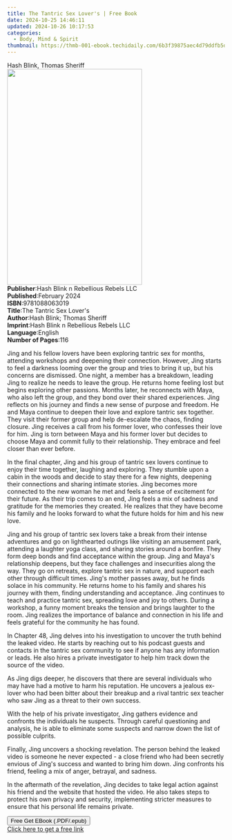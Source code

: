 ```yaml
---
title: The Tantric Sex Lover's | Free Book
date: 2024-10-25 14:46:11
updated: 2024-10-26 10:17:53
categories:
  - Body, Mind & Spirit
thumbnail: https://thmb-001-ebook.techidaily.com/6b3f39875aec4d79ddfb5d6091585162055cecf26a83696727fd267e0bd488e9.jpg
---
```

<main id="book-container">
  <div class="flex flex-col">
    <div class="book-brief flex-1 py-6 px-4 sm:p-6 md:py-10 md:px-8">
      <!-- brief-->
      <div class="book-brief-main">Hash Blink, Thomas Sheriff</div>
    </div>
    <div
      class="book-meta-info flex-1 grid gap-4 col-start-1 col-end-3 row-start-1 sm:mb-6 sm:grid-cols-4 lg:gap-6 lg:col-start-2 lg:row-end-6 lg:row-span-6 lg:mb-0"
    >
      <div
        class="book-meta-info-left place-content-center mt-4 p-4 text-sm leading-6 col-start-2 col-span-2 dark:text-slate-400"
      >
        <img
          class="w-full h-500 object-cover rounded-lg sm:h-255 sm:col-span-2 lg:col-span-full"
          src="https://img-001-ebook.techidaily.com/ba015ae96a4e5c33c59d020e458dfdafd7c024da0a78aa5b47bc3287b8f6d140.jpg"
          alt=""
          width="312"
          height="500"
        />
      </div>
      <div
        class="book-meta-info-right mt-2 col-start-1 row-start-2 col-span-3 self-center"
      >
        <!-- meta data  -->
        <div class="flex flex-col px-4 md:px-8">
          <div class="flex-1">
            <strong>Publisher</strong>:<span class="px-2"
              >Hash Blink n Rebellious Rebels LLC</span
            >
          </div>
          <div class="flex-1">
            <strong>Published</strong>:<span class="px-2">February 2024</span>
          </div>
          <div class="flex-1">
            <strong>ISBN</strong>:<span class="px-2">9781088063019</span>
          </div>
          <div class="flex-1">
            <strong>Title</strong>:<span class="px-2"
              >The Tantric Sex Lover&#39;s</span
            >
          </div>
          <div class="flex-1">
            <strong>Author</strong>:<span class="px-2"
              >Hash Blink; Thomas Sheriff</span
            >
          </div>
          <div class="flex-1">
            <strong>Imprint</strong>:<span class="px-2"
              >Hash Blink n Rebellious Rebels LLC</span
            >
          </div>
          <div class="flex-1">
            <strong>Language</strong>:<span class="px-2">English</span>
          </div>
          <div class="flex-1">
            <strong>Number of Pages</strong>:<span class="px-2">116</span>
          </div>
        </div>
      </div>
    </div>
    <div class="book-description flex-1 py-6 px-4 sm:p-6 md:py-10 md:px-8">
      <div class="book-description-main">
        <div accordion-content="" id="description">
          <p>
            Jing and his fellow lovers have been exploring tantric sex for
            months, attending workshops and deepening their connection. However,
            Jing starts to feel a darkness looming over the group and tries to
            bring it up, but his concerns are dismissed. One night, a member has
            a breakdown, leading Jing to realize he needs to leave the group. He
            returns home feeling lost but begins exploring other passions.
            Months later, he reconnects with Maya, who also left the group, and
            they bond over their shared experiences. Jing reflects on his
            journey and finds a new sense of purpose and freedom. He and Maya
            continue to deepen their love and explore tantric sex together. They
            visit their former group and help de-escalate the chaos, finding
            closure. Jing receives a call from his former lover, who confesses
            their love for him. Jing is torn between Maya and his former lover
            but decides to choose Maya and commit fully to their relationship.
            They embrace and feel closer than ever before.
          </p>
          <p>
            In the final chapter, Jing and his group of tantric sex lovers
            continue to enjoy their time together, laughing and exploring. They
            stumble upon a cabin in the woods and decide to stay there for a few
            nights, deepening their connections and sharing intimate stories.
            Jing becomes more connected to the new woman he met and feels a
            sense of excitement for their future. As their trip comes to an end,
            Jing feels a mix of sadness and gratitude for the memories they
            created. He realizes that they have become his family and he looks
            forward to what the future holds for him and his new love.
          </p>
          <p>
            Jing and his group of tantric sex lovers take a break from their
            intense adventures and go on lighthearted outings like visiting an
            amusement park, attending a laughter yoga class, and sharing stories
            around a bonfire. They form deep bonds and find acceptance within
            the group. Jing and Maya's relationship deepens, but they face
            challenges and insecurities along the way. They go on retreats,
            explore tantric sex in nature, and support each other through
            difficult times. Jing's mother passes away, but he finds solace in
            his community. He returns home to his family and shares his journey
            with them, finding understanding and acceptance. Jing continues to
            teach and practice tantric sex, spreading love and joy to others.
            During a workshop, a funny moment breaks the tension and brings
            laughter to the room. Jing realizes the importance of balance and
            connection in his life and feels grateful for the community he has
            found.
          </p>
          <p>
            In Chapter 48, Jing delves into his investigation to uncover the
            truth behind the leaked video. He starts by reaching out to his
            podcast guests and contacts in the tantric sex community to see if
            anyone has any information or leads. He also hires a private
            investigator to help him track down the source of the video.
          </p>
          <p>
            As Jing digs deeper, he discovers that there are several individuals
            who may have had a motive to harm his reputation. He uncovers a
            jealous ex-lover who had been bitter about their breakup and a rival
            tantric sex teacher who saw Jing as a threat to their own success.
          </p>
          <p>
            With the help of his private investigator, Jing gathers evidence and
            confronts the individuals he suspects. Through careful questioning
            and analysis, he is able to eliminate some suspects and narrow down
            the list of possible culprits.
          </p>
          <p>
            Finally, Jing uncovers a shocking revelation. The person behind the
            leaked video is someone he never expected - a close friend who had
            been secretly envious of Jing's success and wanted to bring him
            down. Jing confronts his friend, feeling a mix of anger, betrayal,
            and sadness.
          </p>
          <p>
            In the aftermath of the revelation, Jing decides to take legal
            action against his friend and the website that hosted the video. He
            also takes steps to protect his own privacy and security,
            implementing stricter measures to ensure that his personal life
            remains private.
          </p>
        </div>
        <div class="accordion-fader"></div>
      </div>
    </div>
    <div class="book-excerpts flex-1 py-6 px-4 sm:p-6 md:py-10 md:px-8"></div>
    <div
      class="book-about-author flex-1 py-6 px-4 sm:p-6 md:py-10 md:px-8"
    ></div>
    <div class="book-free-get flex-1 py-6 px-4 sm:p-6 md:py-10 md:px-8">
      <button
        id="btn-free-get"
        class="bg-blue-500 hover:bg-blue-700 text-white font-bold py-2 px-4 rounded"
      >
        Free Get EBook (.PDF/.epub)
      </button>
      <div id="countdown-display" class="px-2 text-lg mt-2"></div>
      <a
        id="free-link"
        class="hidden bg-blue-500 hover:bg-blue-700 text-white font-bold py-2 px-4 rounded"
        href="https://www.ebooks.com/en-us/book/211124255/the-tantric-sex-lover-s/hash-blink/"
        target="_blank"
        >Click here to get a free link</a
      >
    </div>
    <script>
      let countdownTime = 0;
      let countdownInterval = null;
      document
        .getElementById('btn-free-get')
        .addEventListener('click', startCountdown);
      function startCountdown() {
        countdownTime = new Date().getTime() + 60000 * 3;
        countdownInterval = setInterval(updateCountdown, 1000);
        document.getElementById('btn-free-get').disabled = true;
        document
          .getElementById('btn-free-get')
          .classList.add('bg-gray-500', 'cursor-not-allowed');
      }
      function updateCountdown() {
        let currentTime = new Date().getTime();
        let timeLeft = countdownTime - currentTime;
        let secondsLeft = Math.floor(timeLeft / 1000);
        document.getElementById('countdown-display').innerHTML =
          `Remaining time: ${secondsLeft} seconds.`;
        if (secondsLeft <= 0) {
          clearInterval(countdownInterval);
          document.getElementById('btn-free-get').classList.add('hidden');
          document.getElementById('free-link').classList.remove('hidden');
          document.getElementById('countdown-display').innerHTML = '';
        }
      }
    </script>
  </div>
</main>
